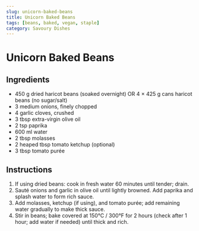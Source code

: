 ```yaml
---
slug: unicorn-baked-beans
title: Unicorn Baked Beans
tags: [beans, baked, vegan, staple]
category: Savoury Dishes
---
```


# Unicorn Baked Beans

## Ingredients

- 450 g dried haricot beans (soaked overnight) OR 4 × 425 g cans haricot beans (no sugar/salt)
- 3 medium onions, finely chopped
- 4 garlic cloves, crushed
- 3 tbsp extra-virgin olive oil
- 2 tsp paprika
- 600 ml water
- 2 tbsp molasses
- 2 heaped tbsp tomato ketchup (optional)
- 3 tbsp tomato purée

## Instructions

1. If using dried beans: cook in fresh water 60 minutes until tender; drain.
2. Sauté onions and garlic in olive oil until lightly browned. Add paprika and splash water to form rich sauce.
3. Add molasses, ketchup (if using), and tomato purée; add remaining water gradually to make thick sauce.
4. Stir in beans; bake covered at 150°C / 300°F for 2 hours (check after 1 hour; add water if needed) until thick and rich.
